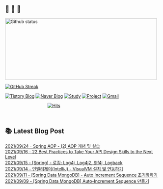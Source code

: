  ## 🐔 🐝 🐜

<div>
  
  <img width="494" height="200" alt="Github status" src="https://github-readme-stats.vercel.app/api?username=JuHyun419&count_private=true&theme=radical">
  
  [![GitHub Streak](https://github-readme-streak-stats.herokuapp.com/?user=JuHyun419&theme=dark)](https://github.com/JuHyun419)
  
</div>  

<div>
  
  [![Tistory Blog](http://img.shields.io/badge/-Tistory%20Blog-blue?style=flat&logo=Blogger&link=https://zzang9ha.tistory.com/)](https://zzang9ha.tistory.com/) 
  [![Naver Blog](http://img.shields.io/badge/-Naver%20Blog-green?style=flat&logo=Blogger&link=https://blog.naver.com/zzang9ha)](https://blog.naver.com/zzang9ha) 
  [![Study](http://img.shields.io/badge/-Study%20-655ced?style=flat&logo=github&link=https://github.com/JuHyun419/study)](https://github.com/JuHyun419/study) 
  [![Project](http://img.shields.io/badge/-Project-ff69b4?style=flat&logo=github&link=https://github.com/jh-project-repo)](https://github.com/jh-project-repo) 
  [![Gmail](http://img.shields.io/badge/Gmail-important?style=flat&logo=Gmail&link=mailto:zzang9haha@gmail.com)](mailto:zzang9haha@gmail.com) 

</div>

<div>
 
&nbsp;&nbsp;&nbsp;&nbsp;&nbsp;&nbsp;&nbsp;&nbsp;&nbsp;&nbsp;&nbsp;&nbsp;&nbsp;&nbsp;&nbsp;&nbsp;&nbsp;&nbsp;&nbsp;&nbsp;&nbsp;&nbsp;&nbsp;&nbsp;&nbsp;&nbsp;&nbsp;&nbsp;&nbsp;&nbsp;&nbsp;&nbsp;&nbsp;&nbsp; [![Hits](https://hits.seeyoufarm.com/api/count/incr/badge.svg?url=https%3A%2F%2Fgithub.com%2FJuHyun419&count_bg=%2379C83D&title_bg=%23555555&icon=&icon_color=%23E7E7E7&title=hits&edge_flat=false)](https://hits.seeyoufarm.com)
 
</div>
 
<br>
 
## 📚 Latest Blog Post

[2021/09/24 - Spring AOP - (2) AOP 개념 및 실습](https://zzang9ha.tistory.com/389) <br/>
[2021/09/16 - 22 Best Practices to Take Your API Design Skills to the Next Level](https://zzang9ha.tistory.com/388) <br/>
[2021/09/15 - [Spring] - 로깅: Log4j, Log4j2, Slf4j, Logback](https://zzang9ha.tistory.com/387) <br/>
[2021/09/14 - 인텔리제이(IntelliJ) - VisualVM 설치 및 연동하기](https://zzang9ha.tistory.com/386) <br/>
[2021/09/11 - [Spring Data MongoDB] - Auto Increment Sequence 초기화하기](https://zzang9ha.tistory.com/385) <br/>
[2021/09/09 - [Spring Data MongoDB] Auto-Increment Sequence 만들기](https://zzang9ha.tistory.com/384) <br/>
